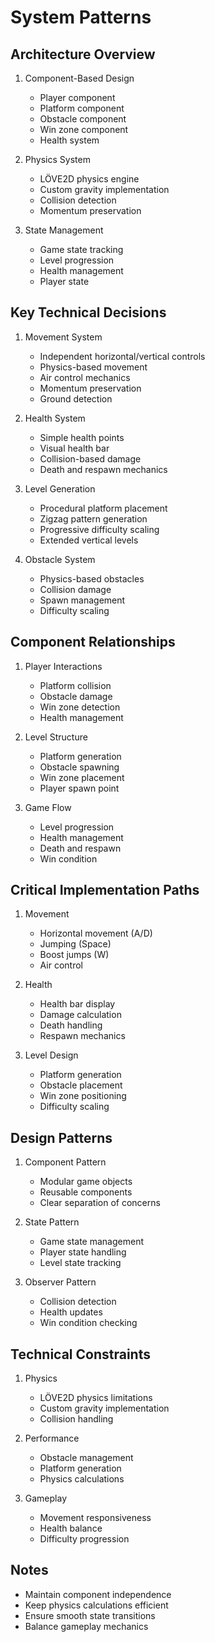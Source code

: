 # System Patterns

## Architecture Overview
1. Component-Based Design
   - Player component
   - Platform component
   - Obstacle component
   - Win zone component
   - Health system

2. Physics System
   - LÖVE2D physics engine
   - Custom gravity implementation
   - Collision detection
   - Momentum preservation

3. State Management
   - Game state tracking
   - Level progression
   - Health management
   - Player state

## Key Technical Decisions
1. Movement System
   - Independent horizontal/vertical controls
   - Physics-based movement
   - Air control mechanics
   - Momentum preservation
   - Ground detection

2. Health System
   - Simple health points
   - Visual health bar
   - Collision-based damage
   - Death and respawn mechanics

3. Level Generation
   - Procedural platform placement
   - Zigzag pattern generation
   - Progressive difficulty scaling
   - Extended vertical levels

4. Obstacle System
   - Physics-based obstacles
   - Collision damage
   - Spawn management
   - Difficulty scaling

## Component Relationships
1. Player Interactions
   - Platform collision
   - Obstacle damage
   - Win zone detection
   - Health management

2. Level Structure
   - Platform generation
   - Obstacle spawning
   - Win zone placement
   - Player spawn point

3. Game Flow
   - Level progression
   - Health management
   - Death and respawn
   - Win condition

## Critical Implementation Paths
1. Movement
   - Horizontal movement (A/D)
   - Jumping (Space)
   - Boost jumps (W)
   - Air control

2. Health
   - Health bar display
   - Damage calculation
   - Death handling
   - Respawn mechanics

3. Level Design
   - Platform generation
   - Obstacle placement
   - Win zone positioning
   - Difficulty scaling

## Design Patterns
1. Component Pattern
   - Modular game objects
   - Reusable components
   - Clear separation of concerns

2. State Pattern
   - Game state management
   - Player state handling
   - Level state tracking

3. Observer Pattern
   - Collision detection
   - Health updates
   - Win condition checking

## Technical Constraints
1. Physics
   - LÖVE2D physics limitations
   - Custom gravity implementation
   - Collision handling

2. Performance
   - Obstacle management
   - Platform generation
   - Physics calculations

3. Gameplay
   - Movement responsiveness
   - Health balance
   - Difficulty progression

## Notes
- Maintain component independence
- Keep physics calculations efficient
- Ensure smooth state transitions
- Balance gameplay mechanics 